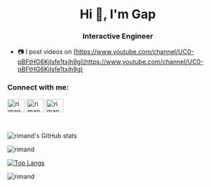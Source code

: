 <!-- ### Hi there 👋 -->

<h1 align="center">Hi 👋, I'm Gap</h1>

<h3 align="center">Interactive Engineer</h3>

- 📷 I post videos on [https://www.youtube.com/channel/UC0-pBFtHG6KjIsfe1txjh9g](https://www.youtube.com/channel/UC0-pBFtHG6KjIsfe1txjh9g)

<h3 align="left">Connect with me:</h3>
<p align="left">
<a href="https://www.instagram.com/vicha.gap/" target="blank"><img align="center" src="https://raw.githubusercontent.com/rahuldkjain/github-profile-readme-generator/master/src/images/icons/Social/instagram.svg" alt="rimand" height="30" width="40" /></a>
<a href="https://www.youtube.com/channel/UC0-pBFtHG6KjIsfe1txjh9g" target="blank"><img align="center" src="https://raw.githubusercontent.com/rahuldkjain/github-profile-readme-generator/master/src/images/icons/Social/youtube.svg" alt="rimand" height="30" width="40" /></a>
<a href="https://www.linkedin.com/in/vichagorn-lupponglung-0671b510b/" target="blank"><img align="center" src="https://raw.githubusercontent.com/rahuldkjain/github-profile-readme-generator/master/src/images/icons/Social/linked-in-alt.svg" alt="rimand" height="30" width="40" /></a>
</p>

<br>

![rimand's GitHub stats](https://github-readme-stats.vercel.app/api?username=rimand&show_icons=true&theme=radical) 

<p><img align="center" src="https://github-readme-streak-stats.herokuapp.com/?user=rimand&theme=dark" alt="rimand" /></p>

[![Top Langs](https://github-readme-stats.vercel.app/api/top-langs/?username=rimand&layout=compact&show_icons=true&theme=radical)](https://github.com/rimand/github-readme-stats)

<p align="left"> <img src="https://komarev.com/ghpvc/?username=rimand&label=Profile%20views&color=0e75b6&style=flat-square" alt="rimand" /> </p>


<!--
**rimand/rimand** is a ✨ _special_ ✨ repository because its `README.md` (this file) appears on your GitHub profile.

Here are some ideas to get you started:

- 🔭 I’m currently working on ...
- 🌱 I’m currently learning ...
- 👯 I’m looking to collaborate on ...
- 🤔 I’m looking for help with ...
- 💬 Ask me about ...
- 📫 How to reach me: ...
- 😄 Pronouns: ...
- ⚡ Fun fact: ...
-->
